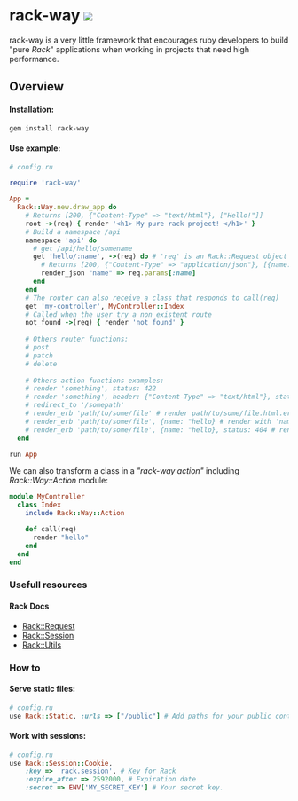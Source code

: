 # rack-way ![](https://img.shields.io/badge/version-0.0.1-blue.svg)

rack-way is a very little framework that encourages ruby developers to build "pure *Rack*" applications when working in projects that need high performance.

## Overview

#### Installation:
```bash
gem install rack-way
```
#### Use example:
```ruby
# config.ru

require 'rack-way'

App =
  Rack::Way.new.draw_app do
    # Returns [200, {"Content-Type" => "text/html"}, ["Hello!"]]
    root ->(req) { render '<h1> My pure rack project! </h1>' }
    # Build a namespace /api
    namespace 'api' do
      # get /api/hello/somename
      get 'hello/:name', ->(req) do # 'req' is an Rack::Request object
        # Returns [200, {"Content-Type" => "application/json"}, [{name: 'somename'}.to_json]]
        render_json "name" => req.params[:name]
      end
    end
    # The router can also receive a class that responds to call(req)
    get 'my-controller', MyController::Index
    # Called when the user try a non existent route
    not_found ->(req) { render 'not found' }
    
    # Others router functions:
    # post
    # patch
    # delete
  
    # Others action functions examples:
    # render 'something', status: 422
    # render 'something', header: {"Content-Type" => "text/html"}, status: 422
    # redirect_to '/somepath'
    # render_erb 'path/to/some/file' # render path/to/some/file.html.erb
    # render_erb 'path/to/some/file', {name: "hello} # render with 'name' param
    # render_erb 'path/to/some/file', {name: "hello}, status: 404 # render with status 404
  end

run App
```

We can also transform a class in a *"rack-way action"* including *Rack::Way::Action* module:

```ruby
module MyController
  class Index
    include Rack::Way::Action

    def call(req)
      render "hello"
    end
  end
end
```

### Usefull resources

#### Rack Docs

- [Rack::Request](https://www.rubydoc.info/github/rack/rack/Rack/Request)
- [Rack::Session](https://www.rubydoc.info/github/rack/rack/Rack/Session)
- [Rack::Utils](https://www.rubydoc.info/github/rack/rack/Rack/Utils)

### How to

#### Serve static files:
```ruby
# config.ru
use Rack::Static, :urls => ["/public"] # Add paths for your public content
```
#### Work with sessions:

```ruby
# config.ru
use Rack::Session::Cookie,
    :key => 'rack.session', # Key for Rack 
    :expire_after => 2592000, # Expiration date
    :secret => ENV['MY_SECRET_KEY'] # Your secret key. 